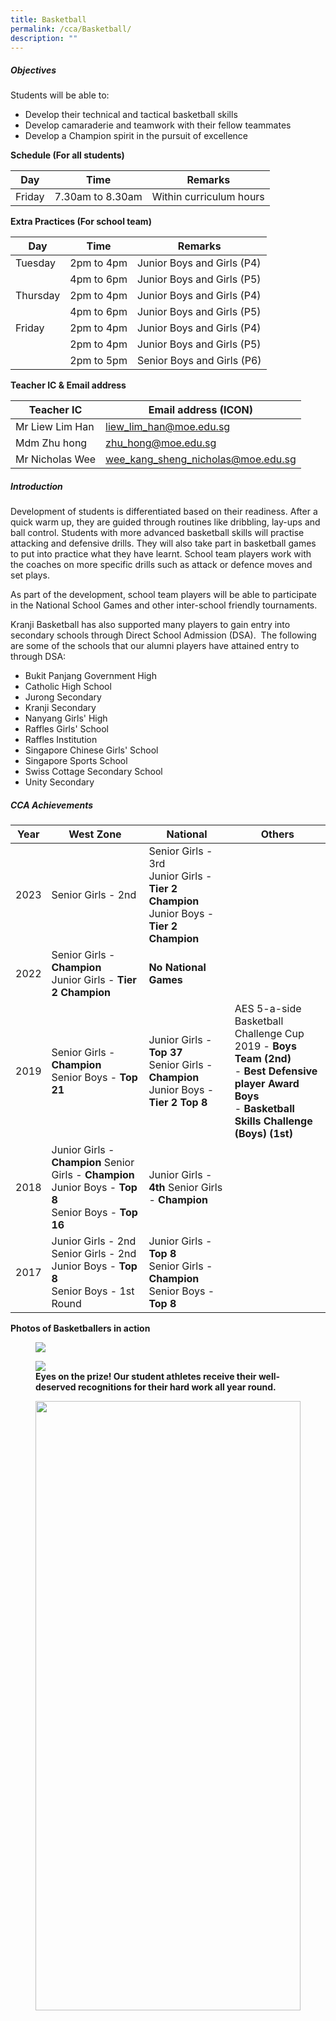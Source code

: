 ```yaml
---
title: Basketball
permalink: /cca/Basketball/
description: ""
---
```

##### **Objectives**

  
Students will be able to:  
  

*   Develop their technical and tactical basketball skills
*   Develop camaraderie and teamwork with their fellow teammates
*   Develop a Champion spirit in the pursuit of excellence

  

**Schedule (For all students)**

  

| Day | Time | Remarks |
| --- | --- | --- |
| Friday | 7.30am to 8.30am | Within curriculum hours |

  

  

**Extra Practices (For school team)**

| Day      | Time       | Remarks                    |
|----------|------------|----------------------------|
| Tuesday  | 2pm to 4pm | Junior Boys and Girls (P4) |
|          | 4pm to 6pm | Junior Boys and Girls (P5) |
| Thursday | 2pm to 4pm | Junior Boys and Girls (P4) |
|       | 4pm to 6pm | Junior Boys and Girls (P5) |
| Friday   | 2pm to 4pm | Junior Boys and Girls (P4) |
|          | 2pm to 4pm | Junior Boys and Girls (P5) |
|          | 2pm to 5pm | Senior Boys and Girls (P6) |

  

**Teacher IC &amp; Email address**

| Teacher IC | Email address (ICON) |
| --- | --- |
| Mr Liew Lim Han | liew_lim_han@moe.edu.sg |
| Mdm Zhu hong | zhu_hong@moe.edu.sg |
| Mr Nicholas Wee | wee_kang_sheng_nicholas@moe.edu.sg |

  

##### **Introduction**
  

Development of students is differentiated based on their readiness. After a quick warm up, they are guided through routines like dribbling, lay-ups and ball control. Students with more advanced basketball skills will practise attacking and defensive drills. They will also take part in basketball games to put into practice what they have learnt. School team players work with the coaches on more specific drills such as attack or defence moves and set plays.&nbsp;

  

As part of the development, school team players will be able to participate in the National School Games and other inter-school friendly tournaments.

  

Kranji Basketball has also supported many players to gain entry into secondary schools through Direct School Admission (DSA).&nbsp; The following are some of the schools that our alumni players have attained entry to through DSA:  

  

*   Bukit Panjang Government High
*   Catholic High School
*   Jurong Secondary
*   Kranji Secondary
*   Nanyang Girls' High
*   Raffles Girls' School
*   Raffles Institution
*   Singapore Chinese Girls' School
*   Singapore Sports School
*   Swiss Cottage Secondary School
*   Unity Secondary

  

##### **CCA Achievements**

| Year | West Zone | National | Others |
| -------- | -------- | -------- |  -------- |
| 2023     | Senior Girls - 2nd       | Senior Girls - 3rd   <br>Junior Girls - **Tier 2 Champion**  <br>Junior Boys - **Tier 2 Champion**   |
| 2022     | Senior Girls - **Champion**   <br>Junior Girls - **Tier 2 Champion**    | **No National Games**   |
| 2019     | Senior Girls - **Champion** <br>Senior Boys - **Top 21**      | Junior Girls - **Top 37** <br>Senior Girls - **Champion** Junior Boys - **Tier 2 Top 8**| AES 5-a-side Basketball Challenge Cup 2019 - **Boys Team (2nd)** <br>- **Best Defensive player Award Boys** <br>- **Basketball Skills Challenge (Boys) (1st)**
| 2018     |Junior Girls - **Champion** Senior Girls - **Champion** Junior Boys - **Top 8** <br>Senior Boys - **Top 16**      | Junior Girls - **4th** Senior Girls - **Champion**
| 2017     |Junior Girls - 2nd  <br> Senior Girls - 2nd <br> Junior Boys - **Top 8**   <br> Senior Boys - 1st Round   |  Junior Girls - **Top 8** <br>Senior Girls - **Champion** Senior Boys - **Top 8** 

  

**Photos of Basketballers in action**

<figure>
	<img src="/images/Our%20Curriculum/Departments/CCA/Basketball/Basketball%202023.png">
	</figure>
<figure>
<img src="/images/Our%20Curriculum/Departments/CCA/Basketball/basketball_2%202023.png">
<figcaption> <strong> Eyes on the prize! Our student athletes receive their well-deserved recognitions for their hard work all year round. </strong> </figcaption>

</figure>


<figure>
<img style="width:100%;height:50%" src="/images/Our%20Curriculum/Departments/CCA/Basketball/basketball_in_action.jpg">
<figcaption> <strong> Applying what we learn during training in the competition </strong> </figcaption>

</figure>

<figure>

<img style="width:100%;height:50%" src="/images/Our%20Curriculum/Departments/CCA/Basketball/B3.jpg">

<figcaption> <strong> Soar for the sky! Watch me score this bucket! </strong> </figcaption>

</figure>

<figure>

<img style="width:100%;height:50%" src="/images/Our%20Curriculum/Departments/CCA/Basketball/B4.jpg">

<figcaption> <strong> Somebody has to win, so why not me? </strong> </figcaption>

</figure>

<figure>

<img style="width:100%;height:50%" src="/images/Our%20Curriculum/Departments/CCA/Basketball/B5.jpg">

<figcaption> <strong> Not going down without a fight </strong> </figcaption>

</figure>

<figure>

<img style="width:100%;height:50%" src="/images/Our%20Curriculum/Departments/CCA/Basketball/B6.jpg">

<figcaption> <strong> You miss 100% of the shots that you don't take... I'm definitely taking this one! </strong> </figcaption>

</figure>